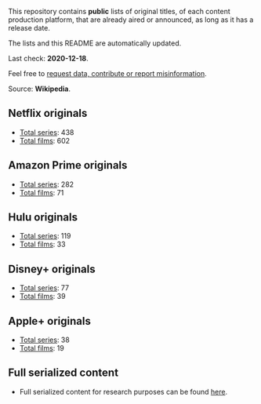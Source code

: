 This repository contains **public** lists of original titles, of each content production platform, that are already aired or announced, as long as it has a release date.

The lists and this README are automatically updated.

Last check: **2020-12-18**.

Feel free to [request data, contribute or report misinformation](https://github.com/andreluisos/lists/issues).

Source: **Wikipedia**.

## Netflix originals
- [Total series](https://raw.githubusercontent.com/andreluisos/list/main/netflix_series): 438
- [Total films](https://raw.githubusercontent.com/andreluisos/list/main/netflix_films): 602

## Amazon Prime originals
- [Total series](https://raw.githubusercontent.com/andreluisos/list/main/amazon_series): 282
- [Total films](https://raw.githubusercontent.com/andreluisos/list/main/amazon_films): 71

## Hulu originals
- [Total series](https://raw.githubusercontent.com/andreluisos/list/main/hulu_series): 119
- [Total films](https://raw.githubusercontent.com/andreluisos/list/main/hulu_films): 33

## Disney+ originals
- [Total series](https://raw.githubusercontent.com/andreluisos/list/main/disney_series): 77
- [Total films](https://raw.githubusercontent.com/andreluisos/list/main/disney_films): 39

## Apple+ originals
- [Total series](https://raw.githubusercontent.com/andreluisos/list/main/apple_series): 38
- [Total films](https://raw.githubusercontent.com/andreluisos/list/main/apple_films): 19

## Full serialized content
- Full serialized content for research purposes can be found [here](https://github.com/andreluisos/list/blob/main/full_content.json).